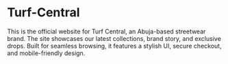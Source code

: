 # Turf-Central
This is the official website for Turf Central, an Abuja-based streetwear brand. The site showcases our latest collections, brand story, and exclusive drops. Built for seamless browsing, it features a stylish UI, secure checkout, and mobile-friendly design.
